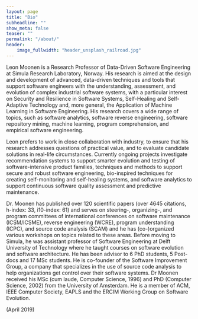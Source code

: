 ```yaml
---
layout: page
title: "Bio"
subheadline: ""
show_meta: false
teaser: ""
permalink: "/about/"
header:
    image_fullwidth: "header_unsplash_railroad.jpg"
---
```


Leon Moonen is a Research Professor of Data-Driven Software Engineering at Simula Research Laboratory, Norway.  His research is aimed at the design and development of advanced, data-driven techniques and tools that support software engineers with the understanding, assessment, and evolution of complex industrial software systems, with a particular interest on Security and Resilience in Software Systems, Self-Healing and Self-Adaptive Technology and, more general, the Application of Machine Learning in Software Engineering. His research covers a wide range of topics, such as software analytics, software reverse engineering, software repository mining, machine learning, program comprehension, and empirical software engineering. 

Leon prefers to work in close collaboration with industry, to ensure that his research addresses questions of practical value, and to evaluate candidate solutions in real-life circumstances. Currently ongoing projects investigate recommendation systems to support smarter evolution and testing of software-intensive product families, techniques and methods to support secure and robust software engineering, bio-inspired techniques for creating self-monitoring and self-healing systems, and software analytics to support continuous software quality assessment and predictive maintenance.


Dr. Moonen has published over 120 scientific papers (over 4645 citations, h-index: 33, i10-index: 61) and serves on steering-, organizing-, and program committees of international conferences on software maintenance (ICSM/ICSME), reverse engineering (WCRE), program understanding (ICPC), and source code analysis (SCAM) and he has (co-)organized various workshops on topics related to these areas. Before moving to Simula, he was assistant professor of Software Engineering at Delft University of Technology where he taught courses on software evolution and software architecture. He has been advisor to 6 PhD students, 5 Post-docs and 17 MSc students. He is co-founder of the Software Improvement Group, a company that specializes in the use of source code analysis to help organizations get control over their software systems. Dr Moonen received his MSc (cum laude, Computer Science, 1996) and PhD (Computer Science, 2002) from the University of Amsterdam. He is a member of ACM, IEEE Computer Society, EAPLS and the ERCIM Working Group on Software Evolution.

(April 2019)

